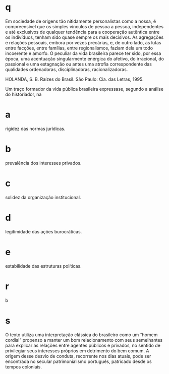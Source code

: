# q
Em sociedade de origens tão nitidamente personalistas como a nossa, é compreensível que os simples vínculos de pessoa a pessoa, independentes e até exclusivos de qualquer tendência para a cooperação autêntica entre os indivíduos, tenham sido quase sempre os mais decisivos. As agregações e relações pessoais, embora por vezes precárias, e, de outro lado, as lutas entre facções, entre famílias, entre regionalismos, faziam dela um todo incoerente e amorfo. O peculiar da vida brasileira parece ter sido, por essa época, uma acentuação singularmente enérgica do afetivo, do irracional, do passional e uma estagnação ou antes uma atrofia correspondente das qualidades ordenadoras, disciplinadoras, racionalizadoras.

HOLANDA, S. B. Raízes do Brasil. São Paulo: Cia. das Letras, 1995.

Um traço formador da vida pública brasileira expressase, segundo a análise do historiador, na

# a
rigidez das normas jurídicas.

# b
prevalência dos interesses privados.

# c
solidez da organização institucional.

# d
legitimidade das ações burocráticas.

# e
estabilidade das estruturas políticas.

# r
b

# s
O texto utiliza uma interpretação clássica do brasileiro como um “homem cordial” propenso a manter um bom relacionamento com seus semelhantes para explicar as relações entre agentes públicos e privados, no sentido de privilegiar seus interesses próprios em detrimento do bem comum. A origem desse desvio de conduta, recorrente nos dias atuais, pode ser encontrada no secular patrimonialismo português, patricado desde os tempos coloniais.
